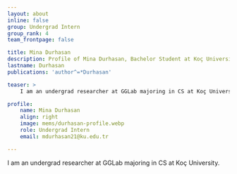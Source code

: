 ```yaml
---
layout: about
inline: false
group: Undergrad Intern
group_rank: 4
team_frontpage: false

title: Mina Durhasan
description: Profile of Mina Durhasan, Bachelor Student at Koç University.
lastname: Durhasan
publications: 'author^=*Durhasan'

teaser: >
    I am an undergrad researcher at GGLab majoring in CS at Koç University.

profile:
    name: Mina Durhasan
    align: right
    image: mems/durhasan-profile.webp
    role: Undergrad Intern
    email: mdurhasan21@ku.edu.tr

---
```


I am an undergrad researcher at GGLab majoring in CS at Koç University.
